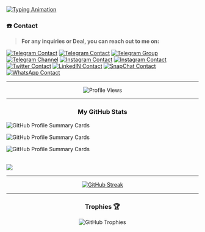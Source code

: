 [![Typing Animation](https://readme-typing-svg.herokuapp.com?font=Architects+Daughter&size=25&duration=2000&pause=1500&color=F70000&center=true&vCenter=true&multiline=true&width=435&height=300&lines=Hello+My+self+Saif+Ali;I+am+from+Siwan%2C+Bihar;But+i+live+in+New+Delhi;Since+childhood%2C+my+mind+has+been;very+attracted+towards+phone+and;computer%2C+that's+why+I+learned;a+lot+of+programming+language;Web+Designing+and+many+more+things)](https://github.com/saifalisew1508)

### **☎️ Contact**
> **For any inquiries or Deal, you can reach out to me on:**

[![Telegram Contact](https://img.shields.io/badge/Telegram-Contact_@SexySaif-white?style=social&logo=telegram)](https://https://telegram.dog/SexySaif)
[![Telegram Contact](https://img.shields.io/badge/Telegram-Contact_@DearSaif-white?style=social&logo=telegram)](https://telegram.dog/DearSaif)
[![Telegram Group](https://img.shields.io/badge/Telegram-Group_@PublicSource__Chat-white?style=social&logo=telegram)](https://telegram.dog/PublicSource_Chat)
[![Telegram Channel](https://img.shields.io/badge/Telegram-Channel_@BotXNews-white?style=social&logo=telegram)](https://telegram.dog/BotXNews)
[![Instagram Contact](https://img.shields.io/badge/Instagram-Contact_@Saifaliopp-white?style=social&logo=instagram)](https://instagram.com/saifaliopp)
[![Instagram Contact](https://img.shields.io/badge/Instagram-Contact_@saiffff2004-white?style=social&logo=instagram)](https://instagram.com/saiffff2005)
[![Twitter Contact](https://img.shields.io/badge/X-Contact_@saifalisew1508-white?style=social&logo=x)](https://x.com/saifalisew1508)
[![LinkedIN Contact](https://img.shields.io/badge/LinkedIN-Contact_@saifalisew1508-white?style=social&logo=linkedin)](https://www.linkedin.com/in/saifalisew1508/)
[![SnapChat Contact](https://img.shields.io/badge/SnapChat-Contact_@saifaliopp-white?style=social&logo=snapchat)](http://snapchat.com/add/saifaliopp)
[![WhatsApp Contact](https://img.shields.io/badge/WhatsApp-Contact_+919708973259-white?style=social&logo=whatsapp)](https://wa.me/919708973259?text=Hello%20Saif%2C%20%0AI%20saw%20your%20github%20on%20profile%20I%20need%20some%20help%20)



<!-- GitHub Stats -->
<hr />

<p align="center">
  <img src="https://profile-counter.glitch.me/{saifalisew1508}/count.svg" alt="Profile Views">
</p>

<hr />

<!-- GitHub Stats -->
<h3 align="center">My GitHub Stats</h3>

![GitHub Profile Summary Cards](http://github-profile-summary-cards.vercel.app/api/cards/profile-details?username=saifalisew1508&theme=dracula)

![GitHub Profile Summary Cards](http://github-profile-summary-cards.vercel.app/api/cards/repos-per-language?username=saifalisew1508&theme=dracula)

![GitHub Profile Summary Cards](http://github-profile-summary-cards.vercel.app/api/cards/most-commit-language?username=saifalisew1508&theme=dracula)

<br/>

<!-- GitHub Stats -->
<a href="https://github.com/saifalisew1508">
    <img src="https://github-stats-alpha.vercel.app/api?username=saifalisew1508&cc=22272e&tc=37BCF6&ic=fff&bc=0000">
</a>

<hr />

<!-- GitHub Streak -->
<p align="center">
  <a href="#go-nowhere">
    <img align="center" src="https://github-readme-streak-stats.herokuapp.com/?user=saifalisew1508&theme=tokyonight&ring=ffa200&fire=15f4ee&currStreakNum=a35eff&currStreakLabel=a35eff&sideLabels=4296f5&sideNums=4296f5&hide_border=true&background=00000000" alt="GitHub Streak">
  </a>
</p>

<hr />

<!-- GitHub Trophies -->
<h3 align="center">Trophies 🏆</h3>
<p align="center">
  <img src="https://github-profile-trophy.vercel.app/?username=saifalisew1508&row=2&column=3&margin-w=8&margin-h=12" alt="GitHub Trophies">
</p>
